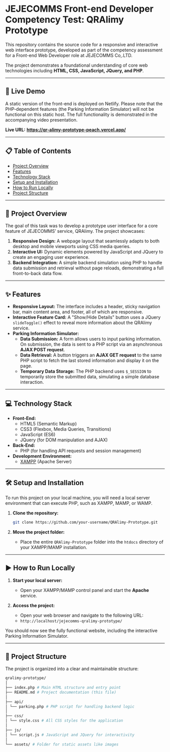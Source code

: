 # JEJECOMMS Front-end Developer Competency Test: QRAlimy Prototype

This repository contains the source code for a responsive and interactive web interface prototype, developed as part of the competency assessment for a Front-end Web Developer role at JEJECOMMS Co,.LTD.

The project demonstrates a foundational understanding of core web technologies including **HTML, CSS, JavaScript, JQuery, and PHP**.

---

## 🚀 Live Demo

A static version of the front-end is deployed on Netlify. Please note that the PHP-dependent features (the Parking Information Simulator) will not be functional on this static host. The full functionality is demonstrated in the accompanying video presentation.

**Live URL:** **https://qr-alimy-prototype-peach.vercel.app/**

---

## 📋 Table of Contents

- [Project Overview](#-project-overview)
- [Features](#-features)
- [Technology Stack](#-technology-stack)
- [Setup and Installation](#-setup-and-installation)
- [How to Run Locally](#-how-to-run-locally)
- [Project Structure](#-project-structure)

---

## 📝 Project Overview

The goal of this task was to develop a prototype user interface for a core feature of JEJECOMMS’ service, QRAlimy. The project showcases:

1.  **Responsive Design:** A webpage layout that seamlessly adapts to both desktop and mobile viewports using CSS media queries.
2.  **Interactive UI:** Dynamic elements powered by JavaScript and JQuery to create an engaging user experience.
3.  **Backend Integration:** A simple backend simulation using PHP to handle data submission and retrieval without page reloads, demonstrating a full front-to-back data flow.

---

## ✨ Features

-   **Responsive Layout:** The interface includes a header, sticky navigation bar, main content area, and footer, all of which are responsive.
-   **Interactive Feature Card:** A "Show/Hide Details" button uses a JQuery `slideToggle()` effect to reveal more information about the QRAlimy service.
-   **Parking Information Simulator:**
    -   **Data Submission:** A form allows users to input parking information. On submission, the data is sent to a PHP script via an asynchronous **AJAX POST request**.
    -   **Data Retrieval:** A button triggers an **AJAX GET request** to the same PHP script to fetch the last stored information and display it on the page.
    -   **Temporary Data Storage:** The PHP backend uses `$_SESSION` to temporarily store the submitted data, simulating a simple database interaction.

---

## 💻 Technology Stack

-   **Front-End:**
    -   HTML5 (Semantic Markup)
    -   CSS3 (Flexbox, Media Queries, Transitions)
    -   JavaScript (ES6)
    -   JQuery (for DOM manipulation and AJAX)
-   **Back-End:**
    -   PHP (for handling API requests and session management)
-   **Development Environment:**
    -   [XAMPP](https://www.apachefriends.org/index.html) (Apache Server)

---

## 🛠️ Setup and Installation

To run this project on your local machine, you will need a local server environment that can execute PHP, such as XAMPP, MAMP, or WAMP.

1.  **Clone the repository:**
    ```bash
    git clone https://github.com/your-username/QRAlimy-Prototype.git
    ```

2.  **Move the project folder:**
    -   Place the entire `QRAlimy-Prototype` folder into the `htdocs` directory of your XAMPP/MAMP installation.

---

## ▶️ How to Run Locally

1.  **Start your local server:**
    -   Open your XAMPP/MAMP control panel and start the **Apache** service.

2.  **Access the project:**
    -   Open your web browser and navigate to the following URL:
    -   `http://localhost/jejecomms-qralimy-prototype/`

You should now see the fully functional website, including the interactive Parking Information Simulator.

---

## 📁 Project Structure

The project is organized into a clear and maintainable structure:
```bash
qralimy-prototype/
│
├── index.php # Main HTML structure and entry point
├── README.md # Project documentation (this file)
│
├── api/
│ └── parking.php # PHP script for handling backend logic
│
├── css/
│ └── style.css # All CSS styles for the application
│
├── js/
│ └── script.js # JavaScript and JQuery for interactivity
│
└── assets/ # Folder for static assets like images
```
